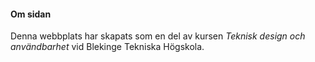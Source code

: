 #### Om sidan

Denna webbplats har skapats som en del av kursen *Teknisk design och användbarhet* vid Blekinge Tekniska Högskola.
